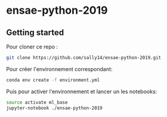 # ensae-python-2019


## Getting started


Pour cloner ce repo :
```bash
git clone https://github.com/sally14/ensae-python-2019.git
```

Pour créer l'environnement correspondant: 

```bash
conda env create -f environment.yml
```

Puis pour activer l'environnement et lancer un les notebooks:

```bash 
source activate ml_base
jupyter-notebook ./ensae-python-2019
```
